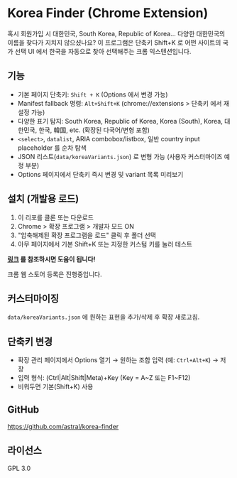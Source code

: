 # Korea Finder (Chrome Extension)

혹시 회원가입 시 대한민국, South Korea, Republic of Korea... 다양한 대한민국의 이름을 찾다가 지치지 않으셨나요?
이 프로그램은 단축키 Shift+K 로 어떤 사이트의 국가 선택 UI 에서 한국을 자동으로 찾아 선택해주는 크롬 익스텐션입니다.

## 기능
- 기본 페이지 단축키: `Shift + K` (Options 에서 변경 가능)
- Manifest fallback 명령: `Alt+Shift+K` (chrome://extensions > 단축키 에서 재설정 가능)
- 다양한 표기 탐지: South Korea, Republic of Korea, Korea (South), Korea, 대한민국, 한국, 韓国, etc. (확장된 다국어/변형 포함)
- `<select>`, `datalist`, ARIA combobox/listbox, 일반 country input placeholder 를 순차 탐색
- JSON 리스트(`data/koreaVariants.json`) 로 변형 가능 (사용자 커스터마이즈 예정 부분)
- Options 페이지에서 단축키 즉시 변경 및 variant 목록 미리보기

## 설치 (개발용 로드)
1. 이 리포를 클론 또는 다운로드
2. Chrome > 확장 프로그램 > 개발자 모드 ON
3. "압축해제된 확장 프로그램을 로드" 클릭 후 폴더 선택
4. 아무 페이지에서 기본 Shift+K 또는 지정한 커스텀 키를 눌러 테스트

**[링크](https://detailedmanual.net/%ED%81%AC%EB%A1%AC-%ED%99%95%EC%9E%A5-%ED%94%84%EB%A1%9C%EA%B7%B8%EB%9E%A8-%EC%88%98%EB%8F%99-%EC%84%A4%EC%B9%98-%EB%B0%A9%EB%B2%95/) 를 참조하시면 도움이 됩니다!**

크롬 웹 스토어 등록은 진행중입니다.

## 커스터마이징
`data/koreaVariants.json` 에 원하는 표현을 추가/삭제 후 확장 새로고침.

## 단축키 변경
- 확장 관리 페이지에서 Options 열기 → 원하는 조합 입력 (예: `Ctrl+Alt+K`) → 저장
- 입력 형식: (Ctrl|Alt|Shift|Meta)+Key (Key = A~Z 또는 F1~F12)
- 비워두면 기본(Shift+K) 사용

## GitHub
https://github.com/astral/korea-finder

## 라이선스
GPL 3.0
